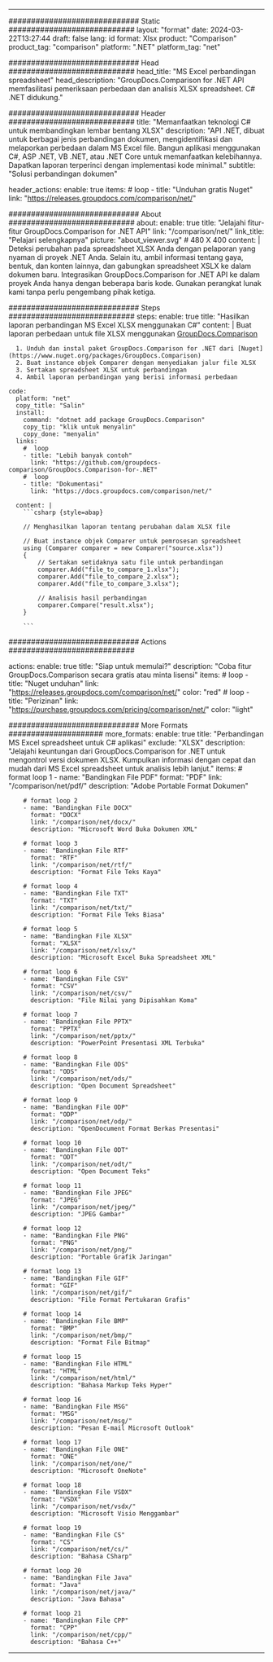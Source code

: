 
---
############################# Static ############################
layout: "format"
date:  2024-03-22T13:27:44
draft: false
lang: id
format: Xlsx
product: "Comparison"
product_tag: "comparison"
platform: ".NET"
platform_tag: "net"

############################# Head ############################
head_title: "MS Excel perbandingan spreadsheet"
head_description: "GroupDocs.Comparison for .NET API memfasilitasi pemeriksaan perbedaan dan analisis XLSX spreadsheet. C# .NET didukung."

############################# Header ############################
title: "Memanfaatkan teknologi C# untuk membandingkan lembar bentang XLSX" 
description: "API .NET, dibuat untuk berbagai jenis perbandingan dokumen, mengidentifikasi dan melaporkan perbedaan dalam MS Excel file. Bangun aplikasi menggunakan C#, ASP .NET, VB .NET, atau .NET Core untuk memanfaatkan kelebihannya. Dapatkan laporan terperinci dengan implementasi kode minimal."
subtitle: "Solusi perbandingan dokumen" 

header_actions:
  enable: true
  items:
    #  loop
    - title: "Unduhan gratis Nuget"
      link: "https://releases.groupdocs.com/comparison/net/"
      
############################# About ############################
about:
    enable: true
    title: "Jelajahi fitur-fitur GroupDocs.Comparison for .NET API"
    link: "/comparison/net/"
    link_title: "Pelajari selengkapnya"
    picture: "about_viewer.svg" # 480 X 400
    content: |
       Deteksi perubahan pada spreadsheet XLSX Anda dengan pelaporan yang nyaman di proyek .NET Anda. Selain itu, ambil informasi tentang gaya, bentuk, dan konten lainnya, dan gabungkan spreadsheet XSLX ke dalam dokumen baru. Integrasikan GroupDocs.Comparison for .NET API ke dalam proyek Anda hanya dengan beberapa baris kode. Gunakan perangkat lunak kami tanpa perlu pengembang pihak ketiga.

############################# Steps ############################
steps:
    enable: true
    title: "Hasilkan laporan perbandingan MS Excel XLSX menggunakan C#"
    content: |
      Buat laporan perbedaan untuk file XLSX menggunakan [GroupDocs.Comparison](https://products.groupdocs.com/comparison/net/)
      
      1. Unduh dan instal paket GroupDocs.Comparison for .NET dari [Nuget](https://www.nuget.org/packages/GroupDocs.Comparison)
      2. Buat instance objek Comparer dengan menyediakan jalur file XLSX
      3. Sertakan spreadsheet XLSX untuk perbandingan
      4. Ambil laporan perbandingan yang berisi informasi perbedaan
   
    code:
      platform: "net"
      copy_title: "Salin"
      install:
        command: "dotnet add package GroupDocs.Comparison"
        copy_tip: "klik untuk menyalin"
        copy_done: "menyalin"
      links:
        #  loop
        - title: "Lebih banyak contoh"
          link: "https://github.com/groupdocs-comparison/GroupDocs.Comparison-for-.NET"
        #  loop
        - title: "Dokumentasi"
          link: "https://docs.groupdocs.com/comparison/net/"
          
      content: |
        ```csharp {style=abap}

        // Menghasilkan laporan tentang perubahan dalam XLSX file

        // Buat instance objek Comparer untuk pemrosesan spreadsheet
        using (Comparer comparer = new Comparer("source.xlsx"))
        {
            // Sertakan setidaknya satu file untuk perbandingan
        	comparer.Add("file_to_compare_1.xlsx");
            comparer.Add("file_to_compare_2.xlsx");
            comparer.Add("file_to_compare_3.xlsx");

            // Analisis hasil perbandingan
            comparer.Compare("result.xlsx"); 
        }
        
        ```            

############################# Actions ############################

actions:
  enable: true
  title: "Siap untuk memulai?"
  description: "Coba fitur GroupDocs.Comparison secara gratis atau minta lisensi"
  items:
    #  loop
    - title: "Nuget unduhan"
      link: "https://releases.groupdocs.com/comparison/net/"
      color: "red"
        #  loop
    - title: "Perizinan"
      link: "https://purchase.groupdocs.com/pricing/comparison/net/"
      color: "light"


############################# More Formats #####################
more_formats:
    enable: true
    title: "Perbandingan MS Excel spreadsheet untuk C# aplikasi"
    exclude: "XLSX"
    description: "Jelajahi keuntungan dari GroupDocs.Comparison for .NET untuk mengontrol versi dokumen XLSX. Kumpulkan informasi dengan cepat dan mudah dari MS Excel spreadsheet untuk analisis lebih lanjut."
    items: 
        # format loop 1
        - name: "Bandingkan File PDF"
          format: "PDF"
          link: "/comparison/net/pdf/"
          description: "Adobe Portable Format Dokumen"

        # format loop 2
        - name: "Bandingkan File DOCX"
          format: "DOCX"
          link: "/comparison/net/docx/"
          description: "Microsoft Word Buka Dokumen XML"

        # format loop 3
        - name: "Bandingkan File RTF"
          format: "RTF"
          link: "/comparison/net/rtf/"
          description: "Format File Teks Kaya"

        # format loop 4
        - name: "Bandingkan File TXT"
          format: "TXT"
          link: "/comparison/net/txt/"
          description: "Format File Teks Biasa"

        # format loop 5
        - name: "Bandingkan File XLSX"
          format: "XLSX"
          link: "/comparison/net/xlsx/"
          description: "Microsoft Excel Buka Spreadsheet XML"

        # format loop 6
        - name: "Bandingkan File CSV"
          format: "CSV"
          link: "/comparison/net/csv/"
          description: "File Nilai yang Dipisahkan Koma"

        # format loop 7
        - name: "Bandingkan File PPTX"
          format: "PPTX"
          link: "/comparison/net/pptx/"
          description: "PowerPoint Presentasi XML Terbuka"

        # format loop 8
        - name: "Bandingkan File ODS"
          format: "ODS"
          link: "/comparison/net/ods/"
          description: "Open Document Spreadsheet"

        # format loop 9
        - name: "Bandingkan File ODP"
          format: "ODP"
          link: "/comparison/net/odp/"
          description: "OpenDocument Format Berkas Presentasi"

        # format loop 10
        - name: "Bandingkan File ODT"
          format: "ODT"
          link: "/comparison/net/odt/"
          description: "Open Document Teks"

        # format loop 11
        - name: "Bandingkan File JPEG"
          format: "JPEG"
          link: "/comparison/net/jpeg/"
          description: "JPEG Gambar"

        # format loop 12
        - name: "Bandingkan File PNG"
          format: "PNG"
          link: "/comparison/net/png/"
          description: "Portable Grafik Jaringan"

        # format loop 13
        - name: "Bandingkan File GIF"
          format: "GIF"
          link: "/comparison/net/gif/"
          description: "File Format Pertukaran Grafis"

        # format loop 14
        - name: "Bandingkan File BMP"
          format: "BMP"
          link: "/comparison/net/bmp/"
          description: "Format File Bitmap"

        # format loop 15
        - name: "Bandingkan File HTML"
          format: "HTML"
          link: "/comparison/net/html/"
          description: "Bahasa Markup Teks Hyper"

        # format loop 16
        - name: "Bandingkan File MSG"
          format: "MSG"
          link: "/comparison/net/msg/"
          description: "Pesan E-mail Microsoft Outlook"

        # format loop 17
        - name: "Bandingkan File ONE"
          format: "ONE"
          link: "/comparison/net/one/"
          description: "Microsoft OneNote"

        # format loop 18
        - name: "Bandingkan File VSDX"
          format: "VSDX"
          link: "/comparison/net/vsdx/"
          description: "Microsoft Visio Menggambar"

        # format loop 19
        - name: "Bandingkan File CS"
          format: "CS"
          link: "/comparison/net/cs/"
          description: "Bahasa CSharp"

        # format loop 20
        - name: "Bandingkan File Java"
          format: "Java"
          link: "/comparison/net/java/"
          description: "Java Bahasa"
          
        # format loop 21
        - name: "Bandingkan File CPP"
          format: "CPP"
          link: "/comparison/net/cpp/"
          description: "Bahasa C++"
---